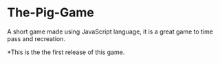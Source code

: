 # The-Pig-Game
A short game made using JavaScript language, it is a great game to time pass and recreation.

*This is the the first release of this game.
